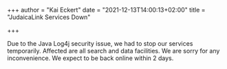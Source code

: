 +++
author = "Kai Eckert"
date = "2021-12-13T14:00:13+02:00"
title = "JudaicaLink Services Down"

+++

Due to the Java Log4j security issue, we had to stop our services temporarily. Affected are all search and data facilities. We are sorry for any inconvenience. We expect to be back online within 2 days.
<!--more-->

